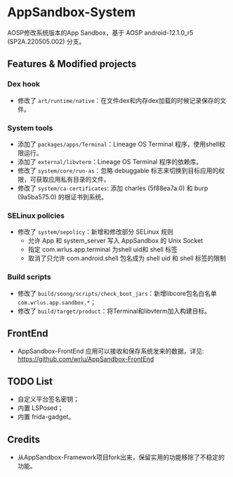 # AppSandbox-System
AOSP修改系统版本的App Sandbox，基于 AOSP android-12.1.0_r5 (SP2A.220505.002) 分支。

## Features & Modified projects
### Dex hook
* 修改了 `art/runtime/native`：在文件dex和内存dex加载的时候记录保存的文件。

### System tools
* 添加了 `packages/apps/Terminal`：Lineage OS Terminal 程序，使用shell权限运行。
* 添加了 `external/libvterm`：Lineage OS Terminal 程序的依赖库。
* 修改了 `system/core/run-as`：忽略 debuggable 标志来切换到目标应用的权限，可获取应用私有目录的文件。
* 修改了 `system/ca-certificates`: 添加 charles (5f88ea7a.0) 和 burp (9a5ba575.0) 的根证书到系统。

### SELinux policies
* 修改了 `system/sepolicy`：新增和修改部分 SELinux 规则
    * 允许 App 和 system_server 写入 AppSandbox 的 Unix Socket
    * 指定 com.wrlus.app.terminal 为shell uid和 shell 标签
    * 取消了只允许 com.android.shell 包名成为 shell uid 和 shell 标签的限制

### Build scripts
* 修改了 `build/soong/scripts/check_boot_jars`：新增libcore包名白名单`com.wrlus.app.sandbox.*`；
* 修改了 `build/target/product`：将Terminal和libvterm加入构建目标。

## FrontEnd
* AppSandbox-FrontEnd 应用可以接收和保存系统发来的数据，详见: https://github.com/wrlu/AppSandbox-FrontEnd

## TODO List
* 自定义平台签名密钥；
* 内置 LSPosed；
* 内置 frida-gadget。

## Credits
* 从AppSandbox-Framework项目fork出来，保留实用的功能移除了不稳定的功能。